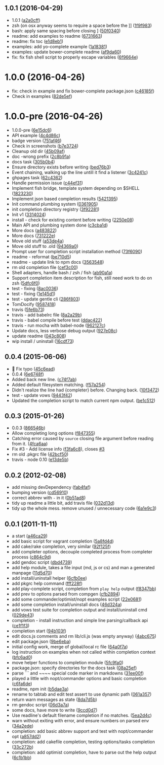 <a name="1.0.1"></a>
## 1.0.1 (2016-04-29)

* 1.0.1 ([a2a0cff](https://github.com/mklabs/node-tabtab/commit/a2a0cff))
* zsh (on osx anyway seems to require a space before the ]] ([1f9f983](https://github.com/mklabs/node-tabtab/commit/1f9f983))
* bash: apply same spacing before closing ] ([50f0340](https://github.com/mklabs/node-tabtab/commit/50f0340))
* readme: add examples to readme ([6731663](https://github.com/mklabs/node-tabtab/commit/6731663))
* readme: fix toc ([e1d8eb1](https://github.com/mklabs/node-tabtab/commit/e1d8eb1))
* examples: add yo-complete example ([1a18381](https://github.com/mklabs/node-tabtab/commit/1a18381))
* examples: update bower-complete readme ([af9da60](https://github.com/mklabs/node-tabtab/commit/af9da60))
* fix: fix fish shell script to properly escape variables ([6f9664e](https://github.com/mklabs/node-tabtab/commit/6f9664e))



<a name="1.0.0"></a>
# 1.0.0 (2016-04-26)

* fix: check in example and fix bower-complete package.json ([c46185f](https://github.com/mklabs/node-tabtab/commit/c46185f))
* Check in examples ([82de5ef](https://github.com/mklabs/node-tabtab/commit/82de5ef))



<a name="1.0.0-pre"></a>
# 1.0.0-pre (2016-04-26)

* 1.0.0-pre ([6e15dc6](https://github.com/mklabs/node-tabtab/commit/6e15dc6))
* API example ([4c4d86c](https://github.com/mklabs/node-tabtab/commit/4c4d86c))
* badge version ([751af46](https://github.com/mklabs/node-tabtab/commit/751af46))
* Check in screenshots ([b7e3724](https://github.com/mklabs/node-tabtab/commit/b7e3724))
* Cleanup old dir ([45b09af](https://github.com/mklabs/node-tabtab/commit/45b09af))
* doc -wrong prefix ([2c8b91a](https://github.com/mklabs/node-tabtab/commit/2c8b91a))
* docs task ([305b0b4](https://github.com/mklabs/node-tabtab/commit/305b0b4))
* Ensure directory exists before writing ([bed76b3](https://github.com/mklabs/node-tabtab/commit/bed76b3))
* Event chaining, walking up the line untill it find a listener ([3c4241c](https://github.com/mklabs/node-tabtab/commit/3c4241c))
* ghpages task ([62c4362](https://github.com/mklabs/node-tabtab/commit/62c4362))
* Handle permission issue ([c44ef31](https://github.com/mklabs/node-tabtab/commit/c44ef31))
* Implement fish bridge, template system depending on $SHELL ([1823230](https://github.com/mklabs/node-tabtab/commit/1823230))
* Implement json based completion results ([5421395](https://github.com/mklabs/node-tabtab/commit/5421395))
* Init command plumbing system ([0361905](https://github.com/mklabs/node-tabtab/commit/0361905))
* init completion directory registry ([3f92281](https://github.com/mklabs/node-tabtab/commit/3f92281))
* Init v1 ([3314024](https://github.com/mklabs/node-tabtab/commit/3314024))
* install - check for existing content before writing ([2250e08](https://github.com/mklabs/node-tabtab/commit/2250e08))
* Main API and plumbing system done ([c3cba1d](https://github.com/mklabs/node-tabtab/commit/c3cba1d))
* More docs ([a483822](https://github.com/mklabs/node-tabtab/commit/a483822))
* More docs ([731222e](https://github.com/mklabs/node-tabtab/commit/731222e))
* Move old stuff ([a53de4a](https://github.com/mklabs/node-tabtab/commit/a53de4a))
* Move old stuff to .old ([94369a0](https://github.com/mklabs/node-tabtab/commit/94369a0))
* Prompt user for completion script installation method ([73f6090](https://github.com/mklabs/node-tabtab/commit/73f6090))
* readme - reformat ([be710d5](https://github.com/mklabs/node-tabtab/commit/be710d5))
* readme - update link to npm docs ([3563548](https://github.com/mklabs/node-tabtab/commit/3563548))
* rm old completion file ([cef3c00](https://github.com/mklabs/node-tabtab/commit/cef3c00))
* Shell adapters, handle bash / zsh / fish ([ab90a1a](https://github.com/mklabs/node-tabtab/commit/ab90a1a))
* Support completion item description for fish, still need work to do on zsh ([5dfc6f0](https://github.com/mklabs/node-tabtab/commit/5dfc6f0))
* test - fixing ([8ac0036](https://github.com/mklabs/node-tabtab/commit/8ac0036))
* test - fixing ([1e145d1](https://github.com/mklabs/node-tabtab/commit/1e145d1))
* test - update gentle cli ([286f803](https://github.com/mklabs/node-tabtab/commit/286f803))
* TomDocify ([9587418](https://github.com/mklabs/node-tabtab/commit/9587418))
* travis ([5fe6b73](https://github.com/mklabs/node-tabtab/commit/5fe6b73))
* travis - add babelrc file ([8a2a29b](https://github.com/mklabs/node-tabtab/commit/8a2a29b))
* travis - babel compile before test ([ddac422](https://github.com/mklabs/node-tabtab/commit/ddac422))
* travis - run mocha with babel-node ([962127c](https://github.com/mklabs/node-tabtab/commit/962127c))
* Update docs, less verbose debug output ([927e08c](https://github.com/mklabs/node-tabtab/commit/927e08c))
* update readme ([043c808](https://github.com/mklabs/node-tabtab/commit/043c808))
* wip install / uninstall ([16cdf73](https://github.com/mklabs/node-tabtab/commit/16cdf73))



<a name="0.0.4"></a>
## 0.0.4 (2015-06-06)

* :book: Fix typo ([45c6ead](https://github.com/mklabs/node-tabtab/commit/45c6ead))
* 0.0.4 ([6e6748f](https://github.com/mklabs/node-tabtab/commit/6e6748f))
* Added back new line. ([c74f7ab](https://github.com/mklabs/node-tabtab/commit/c74f7ab))
* Added default filesystem matching. ([f57a254](https://github.com/mklabs/node-tabtab/commit/f57a254))
* Didn't realize the line had {completer} before. Changing back. ([10f3472](https://github.com/mklabs/node-tabtab/commit/10f3472))
* test - update vows ([9443f42](https://github.com/mklabs/node-tabtab/commit/9443f42))
* Updated the completion script to match current npm output. ([be1c512](https://github.com/mklabs/node-tabtab/commit/be1c512))



<a name="0.0.3"></a>
## 0.0.3 (2015-01-26)

* 0.0.3 ([866546b](https://github.com/mklabs/node-tabtab/commit/866546b))
* Allow completing long options ([f847355](https://github.com/mklabs/node-tabtab/commit/f847355))
* Catching error caused by `source` closing file argument before reading from it. ([4fca6aa](https://github.com/mklabs/node-tabtab/commit/4fca6aa))
* Fix #3 - Add license info ([f3fa6c8](https://github.com/mklabs/node-tabtab/commit/f3fa6c8)), closes [#3](https://github.com/mklabs/node-tabtab/issues/3)
* rm old .pkgrc file ([42bcf50](https://github.com/mklabs/node-tabtab/commit/42bcf50))
* travis - node 0.10 ([e13de5b](https://github.com/mklabs/node-tabtab/commit/e13de5b))



<a name="0.0.2"></a>
## 0.0.2 (2012-02-08)

* add missing devDependency ([fab4faf](https://github.com/mklabs/node-tabtab/commit/fab4faf))
* bumping version ([cd56910](https://github.com/mklabs/node-tabtab/commit/cd56910))
* correct abbrev with `-` in it ([0b51ad8](https://github.com/mklabs/node-tabtab/commit/0b51ad8))
* tidy up readme a little bit, add travis file ([032d13d](https://github.com/mklabs/node-tabtab/commit/032d13d))
* tidy up the whole mess. remove unused / unnecessary code ([6a1e9c3](https://github.com/mklabs/node-tabtab/commit/6a1e9c3))



<a name="0.0.1"></a>
## 0.0.1 (2011-11-11)

* a start ([a46ca29](https://github.com/mklabs/node-tabtab/commit/a46ca29))
* add basic script for vagrant completion ([5a8fd4d](https://github.com/mklabs/node-tabtab/commit/5a8fd4d))
* add cake/rake completion, very similar ([92f125f](https://github.com/mklabs/node-tabtab/commit/92f125f))
* add completer options, decouple completed process from completer process ([c864c9d](https://github.com/mklabs/node-tabtab/commit/c864c9d))
* add gendoc script ([dbd4739](https://github.com/mklabs/node-tabtab/commit/dbd4739))
* add help module, takes a file input (md, js or cs) and man a generated manpage ([11d5d70](https://github.com/mklabs/node-tabtab/commit/11d5d70))
* add install/uninstall helper ([6cfb0ee](https://github.com/mklabs/node-tabtab/commit/6cfb0ee))
* add pkgrc help command ([fff228f](https://github.com/mklabs/node-tabtab/commit/fff228f))
* add play-complete script, completion from `play help` output ([f8347bb](https://github.com/mklabs/node-tabtab/commit/f8347bb))
* add prev to options parsed from compgen ([cfb2894](https://github.com/mklabs/node-tabtab/commit/cfb2894))
* add some commander/optimist/nopt examples script ([22e0681](https://github.com/mklabs/node-tabtab/commit/22e0681))
* add some completion install/uninstall docs ([46d324a](https://github.com/mklabs/node-tabtab/commit/46d324a))
* add vows test suite for completion output and install/uninstall cmd ([029de43](https://github.com/mklabs/node-tabtab/commit/029de43))
* completion - install instruction and simple line parsing/callback api ([ce1f1f3](https://github.com/mklabs/node-tabtab/commit/ce1f1f3))
* completion start ([94b103f](https://github.com/mklabs/node-tabtab/commit/94b103f))
* edit docs.js comments and rm lib/cli.js (was empty anyway) ([4abc675](https://github.com/mklabs/node-tabtab/commit/4abc675))
* edit package.json ([9be6eba](https://github.com/mklabs/node-tabtab/commit/9be6eba))
* initial config work, merge of global/local rc file ([64a0f7a](https://github.com/mklabs/node-tabtab/commit/64a0f7a))
* log instruction on examples when not called within completion context ([bfc6ad0](https://github.com/mklabs/node-tabtab/commit/bfc6ad0))
* move helper functions to completion module ([5fc9fa0](https://github.com/mklabs/node-tabtab/commit/5fc9fa0))
* package.json: specify directories for the docs task ([08a25ef](https://github.com/mklabs/node-tabtab/commit/08a25ef))
* parse ``` and ~~~~ special code marker in markdowns ([31ee00f](https://github.com/mklabs/node-tabtab/commit/31ee00f))
* played a little with nopt/commander options and basic completion ([c6fa6de](https://github.com/mklabs/node-tabtab/commit/c6fa6de))
* readme, npm init ([b5dae3a](https://github.com/mklabs/node-tabtab/commit/b5dae3a))
* rename to tabtab and edit test assert to use dynamic path ([061a357](https://github.com/mklabs/node-tabtab/commit/061a357))
* return warn messages as state ([8da7d5b](https://github.com/mklabs/node-tabtab/commit/8da7d5b))
* rm gendoc script ([06d3a7a](https://github.com/mklabs/node-tabtab/commit/06d3a7a))
* some docs, have more to write ([9ccd0d7](https://github.com/mklabs/node-tabtab/commit/9ccd0d7))
* Use readline's default filename completion if no matches. ([5ea2d4c](https://github.com/mklabs/node-tabtab/commit/5ea2d4c))
* warn without exiting with error, and ensure numbers on parsed env ([34a2ede](https://github.com/mklabs/node-tabtab/commit/34a2ede))
* completion: add basic abbrev support and test with nopt/commander opt ([a857dd2](https://github.com/mklabs/node-tabtab/commit/a857dd2))
* completion: add cakefile completion, testing options/tasks completion ([33c272b](https://github.com/mklabs/node-tabtab/commit/33c272b))
* completion: add optimist completion, have to parse out the help output ([6c1b1bb](https://github.com/mklabs/node-tabtab/commit/6c1b1bb))



